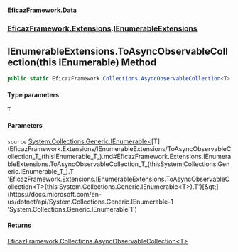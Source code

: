 #### [EficazFramework.Data](EficazFrameworkData.md 'EficazFramework Data')
### [EficazFramework.Extensions](EficazFrameworkData.md#EficazFramework.Extensions 'EficazFramework.Extensions').[IEnumerableExtensions](EficazFramework.Extensions/IEnumerableExtensions.md 'EficazFramework.Extensions.IEnumerableExtensions')

## IEnumerableExtensions.ToAsyncObservableCollection<T>(this IEnumerable<T>) Method

```csharp
public static EficazFramework.Collections.AsyncObservableCollection<T> ToAsyncObservableCollection<T>(this System.Collections.Generic.IEnumerable<T> source);
```
#### Type parameters

<a name='EficazFramework.Extensions.IEnumerableExtensions.ToAsyncObservableCollection_T_(thisSystem.Collections.Generic.IEnumerable_T_).T'></a>

`T`
#### Parameters

<a name='EficazFramework.Extensions.IEnumerableExtensions.ToAsyncObservableCollection_T_(thisSystem.Collections.Generic.IEnumerable_T_).source'></a>

`source` [System.Collections.Generic.IEnumerable&lt;](https://docs.microsoft.com/en-us/dotnet/api/System.Collections.Generic.IEnumerable-1 'System.Collections.Generic.IEnumerable`1')[T](EficazFramework.Extensions/IEnumerableExtensions/ToAsyncObservableCollection_T_(thisIEnumerable_T_).md#EficazFramework.Extensions.IEnumerableExtensions.ToAsyncObservableCollection_T_(thisSystem.Collections.Generic.IEnumerable_T_).T 'EficazFramework.Extensions.IEnumerableExtensions.ToAsyncObservableCollection<T>(this System.Collections.Generic.IEnumerable<T>).T')[&gt;](https://docs.microsoft.com/en-us/dotnet/api/System.Collections.Generic.IEnumerable-1 'System.Collections.Generic.IEnumerable`1')

#### Returns
[EficazFramework.Collections.AsyncObservableCollection&lt;](EficazFramework.Collections/AsyncObservableCollection_T_.md 'EficazFramework.Collections.AsyncObservableCollection<T>')[T](EficazFramework.Extensions/IEnumerableExtensions/ToAsyncObservableCollection_T_(thisIEnumerable_T_).md#EficazFramework.Extensions.IEnumerableExtensions.ToAsyncObservableCollection_T_(thisSystem.Collections.Generic.IEnumerable_T_).T 'EficazFramework.Extensions.IEnumerableExtensions.ToAsyncObservableCollection<T>(this System.Collections.Generic.IEnumerable<T>).T')[&gt;](EficazFramework.Collections/AsyncObservableCollection_T_.md 'EficazFramework.Collections.AsyncObservableCollection<T>')